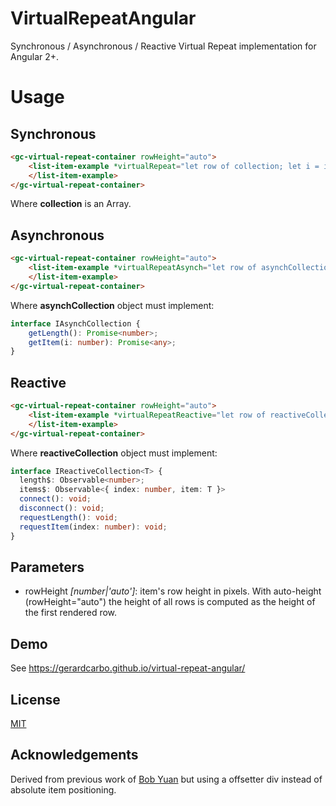 # VirtualRepeatAngular

Synchronous / Asynchronous / Reactive Virtual Repeat implementation for Angular 2+.

# Usage

## Synchronous

``` html
<gc-virtual-repeat-container rowHeight="auto">
    <list-item-example *virtualRepeat="let row of collection; let i = index" [item]="row" [index]="i">
    </list-item-example>
</gc-virtual-repeat-container>
```

Where **collection** is an Array.

## Asynchronous

``` html
<gc-virtual-repeat-container rowHeight="auto">
    <list-item-example *virtualRepeatAsynch="let row of asynchCollection; let i = index" [item]="row" [index]="i">
    </list-item-example>
</gc-virtual-repeat-container>
```

Where **asynchCollection** object must implement:

``` typescript
interface IAsynchCollection {
    getLength(): Promise<number>;
    getItem(i: number): Promise<any>;
}
```

## Reactive


``` html
<gc-virtual-repeat-container rowHeight="auto">
    <list-item-example *virtualRepeatReactive="let row of reactiveCollection; let i = index" [item]="row" [index]="i">
    </list-item-example>
</gc-virtual-repeat-container>
```

Where **reactiveCollection** object must implement:

``` typescript
interface IReactiveCollection<T> {
  length$: Observable<number>;
  items$: Observable<{ index: number, item: T }>
  connect(): void;
  disconnect(): void;
  requestLength(): void;
  requestItem(index: number): void;
}
```

## Parameters

* rowHeight *[number|'auto']*: item's row height in pixels. With auto-height (rowHeight="auto") the height of all rows is computed as the height of the first rendered row. 

## Demo

See <a href="https://gerardcarbo.github.io/virtual-repeat-angular/" target="_blank">https://gerardcarbo.github.io/virtual-repeat-angular/</a> 

## License

<a href="/LICENSE">MIT</a>

## Acknowledgements

Derived from previous work of <a href="https://nya.io/uncategorized/make-a-list-view-in-angular/">Bob Yuan</a> but using a offsetter div instead of absolute item positioning.
